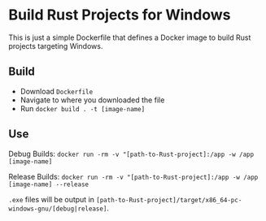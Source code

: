 # Build Rust Projects for Windows

This is just a simple Dockerfile that defines a Docker image to build Rust projects targeting Windows.

## Build

- Download `Dockerfile`
- Navigate to where you downloaded the file
- Run `docker build . -t [image-name]`

## Use

Debug Builds: `docker run -rm -v "[path-to-Rust-project]:/app -w /app [image-name]`

Release Builds: `docker run -rm -v "[path-to-Rust-project]:/app -w /app [image-name] --release`

`.exe` files will be output in `[path-to-Rust-project]/target/x86_64-pc-windows-gnu/[debug|release]`.
